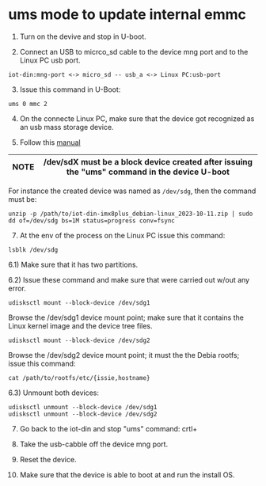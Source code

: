 # ums mode to update internal emmc

1) Turn on the devive and stop in U-boot.

2) Connect an USB to micrco_sd cable to the device mng port and to the Linux PC usb port.

``` 
iot-din:mng-port <-> micro_sd -- usb_a <-> Linux PC:usb-port
```

3) Issue this command in U-Boot:
```
ums 0 mmc 2
```

4) On the connecte Linux PC, make sure that the device got recognized as an usb mass storage device.

5) Follow this [manual](https://mediawiki.compulab.com/w/index.php?title=IOT-DIN-IMX8PLUS:_Debian_Linux:_Preparing_Live_Media)

|NOTE|/dev/sdX must be a block device created after issuing the "ums" command in the device U-boot|
|---|---|

For instance the created device was named as `/dev/sdg`, then the command must be:

```
unzip -p /path/to/iot-din-imx8plus_debian-linux_2023-10-11.zip | sudo dd of=/dev/sdg bs=1M status=progress conv=fsync
```

7) At the env of the process on the Linux PC issue this command:
```
lsblk /dev/sdg
```

6.1) Make sure that it has two partitions.

6.2) Issue these command and make sure that were carried out w/out any error.
```
udisksctl mount --block-device /dev/sdg1
```
Browse the /dev/sdg1 device mount point; make sure that it contains the Linux kernel image and the device tree files.
```
udisksctl mount --block-device /dev/sdg2
```

Browse the /dev/sdg2 device mount point; it must the the Debia rootfs; issue this command:
```
cat /path/to/rootfs/etc/{issie,hostname}
```

6.3) Unmount both devices:

```
udisksctl unmount --block-device /dev/sdg1
udisksctl unmount --block-device /dev/sdg2
```

7) Go back to the iot-din and stop "ums" command: crtl+

8) Take the usb-cabble off the device mng port.

9) Reset the device.

10) Make sure that the device is able to boot at and run the install OS.
